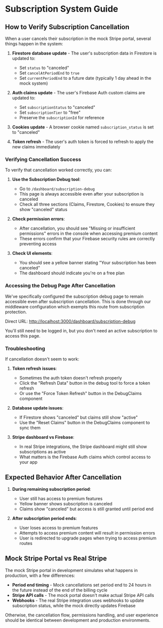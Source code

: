 # Subscription System Guide

## How to Verify Subscription Cancellation

When a user cancels their subscription in the mock Stripe portal, several things happen in the system:

1. **Firestore database update** - The user's subscription data in Firestore is updated to:

   - Set `status` to "canceled"
   - Set `cancelAtPeriodEnd` to `true`
   - Set `currentPeriodEnd` to a future date (typically 1 day ahead in the mock system)

2. **Auth claims update** - The user's Firebase Auth custom claims are updated to:

   - Set `subscriptionStatus` to "canceled"
   - Set `subscriptionTier` to "free"
   - Preserve the `subscriptionId` for reference

3. **Cookies update** - A browser cookie named `subscription_status` is set to "canceled"

4. **Token refresh** - The user's auth token is forced to refresh to apply the new claims immediately

### Verifying Cancellation Success

To verify that cancellation worked correctly, you can:

1. **Use the Subscription Debug tool**:

   - Go to `/dashboard/subscription-debug`
   - This page is always accessible even after your subscription is canceled
   - Check all three sections (Claims, Firestore, Cookies) to ensure they show "canceled" status

2. **Check permission errors**:

   - After cancellation, you should see "Missing or insufficient permissions" errors in the console when accessing premium content
   - These errors confirm that your Firebase security rules are correctly preventing access

3. **Check UI elements**:
   - You should see a yellow banner stating "Your subscription has been canceled"
   - The dashboard should indicate you're on a free plan

### Accessing the Debug Page After Cancellation

We've specifically configured the subscription debug page to remain accessible even after subscription cancellation. This is done through our middleware configuration which exempts this route from subscription protection.

Direct URL: [http://localhost:3000/dashboard/subscription-debug](http://localhost:3000/dashboard/subscription-debug)

You'll still need to be logged in, but you don't need an active subscription to access this page.

### Troubleshooting

If cancellation doesn't seem to work:

1. **Token refresh issues**:

   - Sometimes the auth token doesn't refresh properly
   - Click the "Refresh Data" button in the debug tool to force a token refresh
   - Or use the "Force Token Refresh" button in the DebugClaims component

2. **Database update issues**:

   - If Firestore shows "canceled" but claims still show "active"
   - Use the "Reset Claims" button in the DebugClaims component to sync them

3. **Stripe dashboard vs Firebase**:
   - In real Stripe integrations, the Stripe dashboard might still show subscriptions as active
   - What matters is the Firebase Auth claims which control access to your app

## Expected Behavior After Cancellation

1. **During remaining subscription period**:

   - User still has access to premium features
   - Yellow banner shows subscription is canceled
   - Claims show "canceled" but access is still granted until period end

2. **After subscription period ends**:
   - User loses access to premium features
   - Attempts to access premium content will result in permission errors
   - User is redirected to upgrade pages when trying to access premium routes

## Mock Stripe Portal vs Real Stripe

The mock Stripe portal in development simulates what happens in production, with a few differences:

- **Period end timing** - Mock cancellations set period end to 24 hours in the future instead of the end of the billing cycle
- **Stripe API calls** - The mock portal doesn't make actual Stripe API calls
- **Webhooks** - The real Stripe integration uses webhooks to update subscription status, while the mock directly updates Firebase

Otherwise, the cancellation flow, permissions handling, and user experience should be identical between development and production environments.
